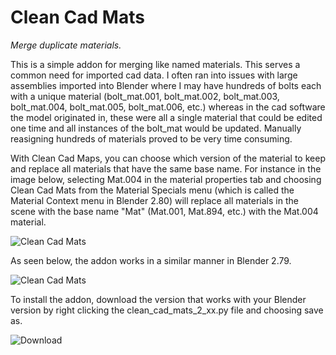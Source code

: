 # Clean Cad Mats
*Merge duplicate materials.*

This is a simple addon for merging like named materials. This serves a common need for imported cad data. I often ran into issues with large assemblies imported into Blender where I may have hundreds of bolts each with a unique material (bolt_mat.001, bolt_mat.002, bolt_mat.003, bolt_mat.004, bolt_mat.005, bolt_mat.006, etc.) whereas in the cad software the model originated in, these were all a single material that could be edited one time and all instances of the bolt_mat would be updated. Manually reasigning hundreds of materials proved to be very time consuming. 

With Clean Cad Maps, you can choose which version of the material to keep and replace all materials that have the same base name. For instance in the image below, selecting Mat.004 in the material properties tab and choosing Clean Cad Mats from the Material Specials menu (which is called the Material Context menu in Blender 2.80) will replace all materials in the scene with the base name "Mat" (Mat.001, Mat.894, etc.) with the Mat.004 material.

![Clean Cad Mats](https://i.ibb.co/HhB5NMB/Clean-Cad-Mats.png)


As seen below, the addon works in a similar manner in Blender 2.79.


![Clean Cad Mats](https://i.ibb.co/SKMBbq4/Clean-Cad-Mats.png)

To install the addon, download the version that works with your Blender version by right clicking the clean_cad_mats_2_xx.py file and choosing save as. 

![Download](https://i.ibb.co/vQgp6gW/Download-Addon.png)
